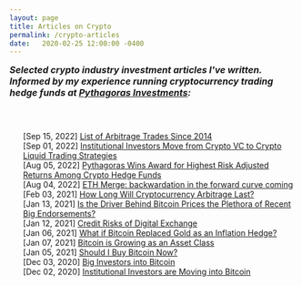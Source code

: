 ```yaml
---
layout: page
title: Articles on Crypto
permalink: /crypto-articles
date:   2020-02-25 12:00:00 -0400
---
```


<div class="row" style="display:block;">

<h5 style="font-size:medium; margin-top:6px;">
Selected crypto industry investment articles I've written. <br/>
Informed by my experience running cryptocurrency trading hedge funds at <a href="https://pythagoras.investments">Pythagoras Investments</a>:</h5>
<br/>
<ul style="list-style-type: none;">
  <li>[Sep 15, 2022] <a href="https://mitchelldong.com/list-of-arbitrage-trades-since-2014/" target="_blank">List of Arbitrage Trades Since 2014</a></li>
  <li>[Sep 01, 2022] <a href="https://impactmagazine.medium.com/institutional-investors-move-from-crypto-vc-to-crypto-liquid-trading-strategies-36a66640a91e" target="_blank">Institutional Investors Move from Crypto VC to Crypto Liquid Trading Strategies</a></li>
  <li>[Aug 05, 2022] <a href="https://mitchelldong.com/pythagoras-wins-award-for-highest-risk-adjusted-returns-among-crypto-hedge-funds-2022/" target="_blank">Pythagoras Wins Award for Highest Risk Adjusted Returns Among Crypto Hedge Funds</a></li>
  <li>[Aug 04, 2022] <a href="https://medium.com/@marketing_56362/eth-merge-backwardation-in-the-forward-curve-coming-99d15967f89" target="_blank">ETH Merge: backwardation in the forward curve coming</a></li>
  <li>[Feb 03, 2021] <a href="https://insightsfromleaders.medium.com/mitchell-dong-ac79a0769c3f" target="_blank">How Long Will Cryptocurrency Arbitrage Last?</a></li>
  <li>[Jan 13, 2021] <a href="https://impactmagazine.medium.com/mitchell-dong-15707842f240" target="_blank">Is the Driver Behind Bitcoin Prices the Plethora of Recent Big Endorsements?</a></li>
  <li>[Jan 12, 2021] <a href="https://coolbrandspeople.wordpress.com/2021/01/12/mitchell-dong-2/" target="_blank">Credit Risks of Digital Exchange</a></li>
  <li>[Jan 06, 2021] <a href="https://insightsfromleaders.medium.com/mitchell-dong-6ff7b0905773" target="_blank">What if Bitcoin Replaced Gold as an Inflation Hedge?</a></li>
  <li>[Jan 07, 2021] <a href="https://coolbrandspeople.wordpress.com/2021/01/07/mitchell-dong/" target="_blank">Bitcoin is Growing as an Asset Class</a></li>
  <li>[Jan 05, 2021] <a href="https://impactmagazine.medium.com/mitchell-dong-45142d3d5bba" target="_blank">Should I Buy Bitcoin Now?</a></li><li>[Dec 03, 2020] <a href="https://a-point-of-view.medium.com/mitchell-dong-55af476b6bc4" target="_blank">Big Investors into Bitcoin</a></li>
  <li>[Dec 02, 2020] <a href="https://coolbrandsinfluencers.wordpress.com/2020/12/02/mitchell-dong/" target="_blank">Institutional Investors are Moving into Bitcoin</a></li>
</ul>

</div>
